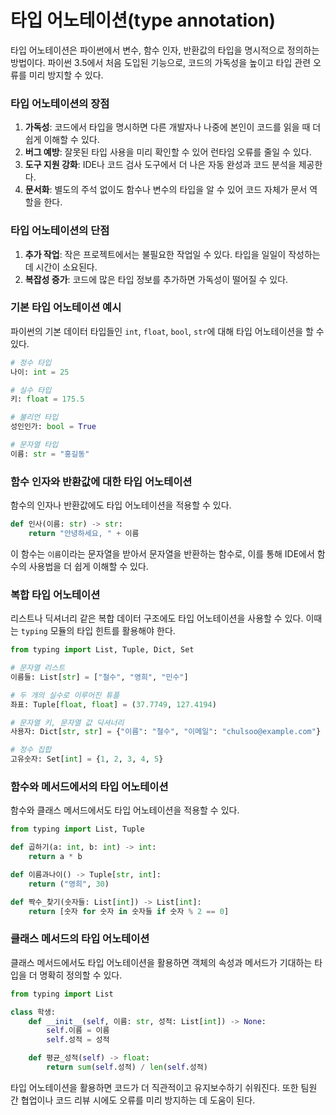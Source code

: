 # 타입 어노테이션(type annotation)

타입 어노테이션은 파이썬에서 변수, 함수 인자, 반환값의 타입을 명시적으로 정의하는 방법이다. 파이썬 3.5에서 처음 도입된 기능으로, 코드의 가독성을 높이고 타입 관련 오류를 미리 방지할 수 있다.

### 타입 어노테이션의 장점

1. **가독성**: 코드에서 타입을 명시하면 다른 개발자나 나중에 본인이 코드를 읽을 때 더 쉽게 이해할 수 있다.
2. **버그 예방**: 잘못된 타입 사용을 미리 확인할 수 있어 런타임 오류를 줄일 수 있다.
3. **도구 지원 강화**: IDE나 코드 검사 도구에서 더 나은 자동 완성과 코드 분석을 제공한다.
4. **문서화**: 별도의 주석 없이도 함수나 변수의 타입을 알 수 있어 코드 자체가 문서 역할을 한다.

### 타입 어노테이션의 단점

1. **추가 작업**: 작은 프로젝트에서는 불필요한 작업일 수 있다. 타입을 일일이 작성하는 데 시간이 소요된다.
2. **복잡성 증가**: 코드에 많은 타입 정보를 추가하면 가독성이 떨어질 수 있다.

### 기본 타입 어노테이션 예시

파이썬의 기본 데이터 타입들인 `int`, `float`, `bool`, `str`에 대해 타입 어노테이션을 할 수 있다.

```python
# 정수 타입
나이: int = 25

# 실수 타입
키: float = 175.5

# 불리언 타입
성인인가: bool = True

# 문자열 타입
이름: str = "홍길동"

```

### 함수 인자와 반환값에 대한 타입 어노테이션

함수의 인자나 반환값에도 타입 어노테이션을 적용할 수 있다.

```python
def 인사(이름: str) -> str:
    return "안녕하세요, " + 이름

```

이 함수는 `이름`이라는 문자열을 받아서 문자열을 반환하는 함수로, 이를 통해 IDE에서 함수의 사용법을 더 쉽게 이해할 수 있다.

### 복합 타입 어노테이션

리스트나 딕셔너리 같은 복합 데이터 구조에도 타입 어노테이션을 사용할 수 있다. 이때는 `typing` 모듈의 타입 힌트를 활용해야 한다.

```python
from typing import List, Tuple, Dict, Set

# 문자열 리스트
이름들: List[str] = ["철수", "영희", "민수"]

# 두 개의 실수로 이루어진 튜플
좌표: Tuple[float, float] = (37.7749, 127.4194)

# 문자열 키, 문자열 값 딕셔너리
사용자: Dict[str, str] = {"이름": "철수", "이메일": "chulsoo@example.com"}

# 정수 집합
고유숫자: Set[int] = {1, 2, 3, 4, 5}

```

### 함수와 메서드에서의 타입 어노테이션

함수와 클래스 메서드에서도 타입 어노테이션을 적용할 수 있다.

```python
from typing import List, Tuple

def 곱하기(a: int, b: int) -> int:
    return a * b

def 이름과나이() -> Tuple[str, int]:
    return ("영희", 30)

def 짝수_찾기(숫자들: List[int]) -> List[int]:
    return [숫자 for 숫자 in 숫자들 if 숫자 % 2 == 0]

```

### 클래스 메서드의 타입 어노테이션

클래스 메서드에서도 타입 어노테이션을 활용하면 객체의 속성과 메서드가 기대하는 타입을 더 명확히 정의할 수 있다.

```python
from typing import List

class 학생:
    def __init__(self, 이름: str, 성적: List[int]) -> None:
        self.이름 = 이름
        self.성적 = 성적

    def 평균_성적(self) -> float:
        return sum(self.성적) / len(self.성적)

```

타입 어노테이션을 활용하면 코드가 더 직관적이고 유지보수하기 쉬워진다. 또한 팀원 간 협업이나 코드 리뷰 시에도 오류를 미리 방지하는 데 도움이 된다.